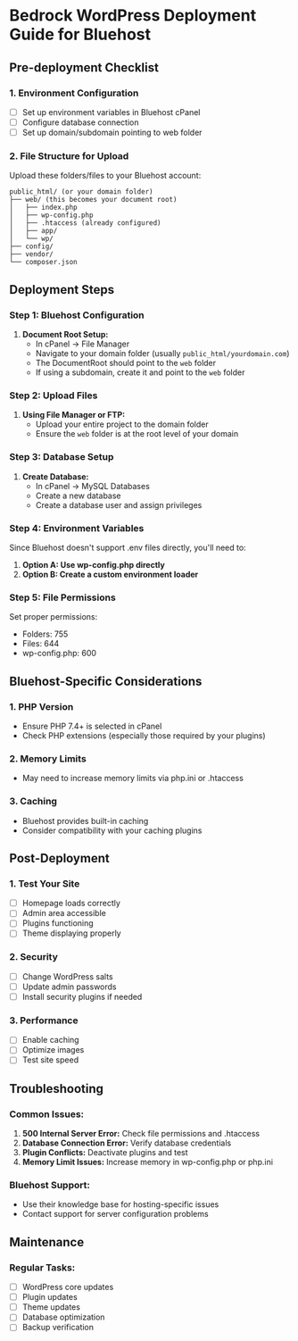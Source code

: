 # Bedrock WordPress Deployment Guide for Bluehost

## Pre-deployment Checklist

### 1. Environment Configuration

- [ ] Set up environment variables in Bluehost cPanel
- [ ] Configure database connection
- [ ] Set up domain/subdomain pointing to web folder

### 2. File Structure for Upload

Upload these folders/files to your Bluehost account:

```
public_html/ (or your domain folder)
├── web/ (this becomes your document root)
│   ├── index.php
│   ├── wp-config.php
│   ├── .htaccess (already configured)
│   ├── app/
│   └── wp/
├── config/
├── vendor/
└── composer.json
```

## Deployment Steps

### Step 1: Bluehost Configuration

1. **Document Root Setup:**
    - In cPanel → File Manager
    - Navigate to your domain folder (usually `public_html/yourdomain.com`)
    - The DocumentRoot should point to the `web` folder
    - If using a subdomain, create it and point to the `web` folder

### Step 2: Upload Files

1. **Using File Manager or FTP:**
    - Upload your entire project to the domain folder
    - Ensure the `web` folder is at the root level of your domain

### Step 3: Database Setup

1. **Create Database:**
    - In cPanel → MySQL Databases
    - Create a new database
    - Create a database user and assign privileges

### Step 4: Environment Variables

Since Bluehost doesn't support .env files directly, you'll need to:

1. **Option A: Use wp-config.php directly**
2. **Option B: Create a custom environment loader**

### Step 5: File Permissions

Set proper permissions:

- Folders: 755
- Files: 644
- wp-config.php: 600

## Bluehost-Specific Considerations

### 1. PHP Version

- Ensure PHP 7.4+ is selected in cPanel
- Check PHP extensions (especially those required by your plugins)

### 2. Memory Limits

- May need to increase memory limits via php.ini or .htaccess

### 3. Caching

- Bluehost provides built-in caching
- Consider compatibility with your caching plugins

## Post-Deployment

### 1. Test Your Site

- [ ] Homepage loads correctly
- [ ] Admin area accessible
- [ ] Plugins functioning
- [ ] Theme displaying properly

### 2. Security

- [ ] Change WordPress salts
- [ ] Update admin passwords
- [ ] Install security plugins if needed

### 3. Performance

- [ ] Enable caching
- [ ] Optimize images
- [ ] Test site speed

## Troubleshooting

### Common Issues:

1. **500 Internal Server Error:** Check file permissions and .htaccess
2. **Database Connection Error:** Verify database credentials
3. **Plugin Conflicts:** Deactivate plugins and test
4. **Memory Limit Issues:** Increase memory in wp-config.php or php.ini

### Bluehost Support:

- Use their knowledge base for hosting-specific issues
- Contact support for server configuration problems

## Maintenance

### Regular Tasks:

- [ ] WordPress core updates
- [ ] Plugin updates
- [ ] Theme updates
- [ ] Database optimization
- [ ] Backup verification

